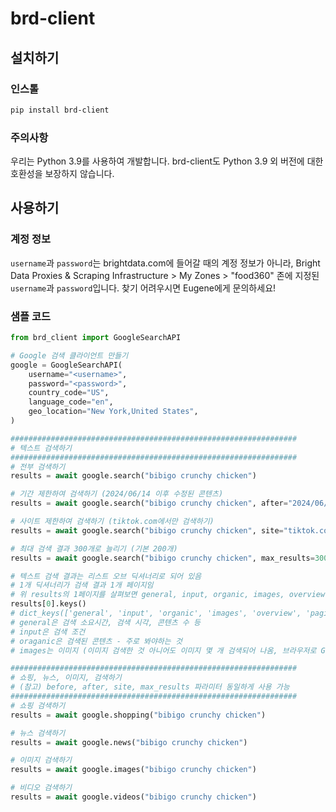 # brd-client



## 설치하기

### 인스톨

```bash
pip install brd-client
```

### 주의사항

우리는 Python 3.9를 사용하여 개발합니다. brd-client도 Python 3.9 외 버전에 대한 호환성을 보장하지 않습니다.



## 사용하기

### 계정 정보

`username`과 `password`는 brightdata.com에 들어갈 때의 계정 정보가 아니라, Bright Data Proxies & Scraping Infrastructure > My Zones > "food360" 존에 지정된 `username`과 `password`입니다. 찾기 어려우시면 Eugene에게 문의하세요!

### 샘플 코드

```python
from brd_client import GoogleSearchAPI

# Google 검색 클라이언트 만들기
google = GoogleSearchAPI(
    username="<username>",
    password="<password>",
    country_code="US",
    language_code="en",
    geo_location="New York,United States",
)

################################################################
# 텍스트 검색하기
################################################################
# 전부 검색하기
results = await google.search("bibigo crunchy chicken")

# 기간 제한하여 검색하기 (2024/06/14 이후 수정된 콘텐츠)
results = await google.search("bibigo crunchy chicken", after="2024/06/14")

# 사이트 제한하여 검색하기 (tiktok.com에서만 검색하기)
results = await google.search("bibigo crunchy chicken", site="tiktok.com")

# 최대 검색 결과 300개로 늘리기 (기본 200개)
results = await google.search("bibigo crunchy chicken", max_results=300)

# 텍스트 검색 결과는 리스트 오브 딕셔너리로 되어 있음
# 1개 딕셔너리가 검색 결과 1개 페이지임
# 위 results의 1페이지를 살펴보면 general, input, organic, images, overview, pagination 등의 키를 가지고 있음
results[0].keys()
# dict_keys(['general', 'input', 'organic', 'images', 'overview', 'pagination'])
# general은 검색 소요시간, 검색 시각, 콘텐츠 수 등
# input은 검색 조건
# oraganic은 검색된 콘텐츠 - 주로 봐야하는 것
# images는 이미지 (이미지 검색한 것 아니어도 이미지 몇 개 검색되어 나옴, 브라우저로 Google 검색하는 것과 동일)

################################################################
# 쇼핑, 뉴스, 이미지, 검색하기
# (참고) before, after, site, max_results 파라미터 동일하게 사용 가능
################################################################
# 쇼핑 검색하기
results = await google.shopping("bibigo crunchy chicken")

# 뉴스 검색하기
results = await google.news("bibigo crunchy chicken")

# 이미지 검색하기
results = await google.images("bibigo crunchy chicken")

# 비디오 검색하기
results = await google.videos("bibigo crunchy chicken")
```